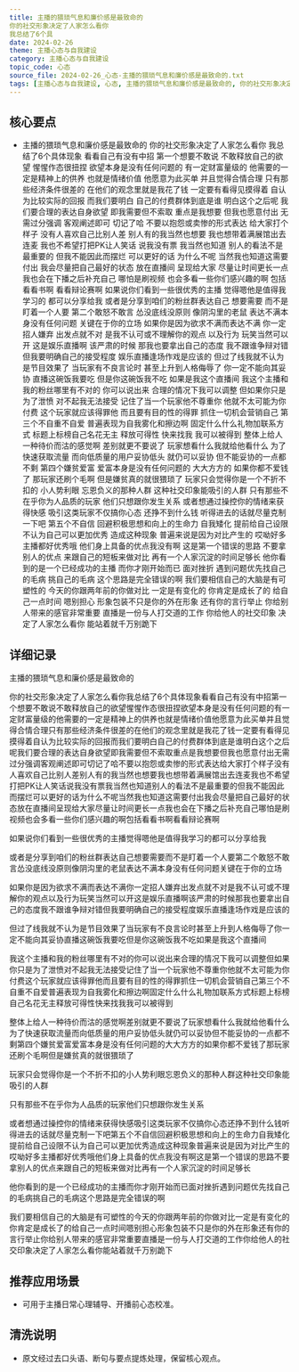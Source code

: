 ```yaml
---
title: 主播的猥琐气息和廉价感是最致命的
你的社交形象决定了人家怎么看你
我总结了6个具
date: 2024-02-26
theme: 主播心态与自我建设
category: 主播心态与自我建设
topic_code: 心态
source_file: 2024-02-26_心态-主播的猥琐气息和廉价感是最致命的.txt
tags: [主播心态与自我建设, 心态, 主播的猥琐气息和廉价感是最致命的, 你的社交形象决定了人家怎么看你, 我总结了, 个具体现象, 看看自己有没有中招]
---
```


## 核心要点
- 主播的猥琐气息和廉价感是最致命的
你的社交形象决定了人家怎么看你
我总结了6个具体现象
看看自己有没有中招
第一个想要不敢说
不敢释放自己的欲望
惺惺作态很扭捏
欲望本身是没有任何问题的
有一定财富量级的
他需要的一定是精神上的供养
也就是情绪价值
他愿意为此买单
并且觉得合情合理
只有那些经济条件很差的
在他们的观念里就是我花了钱
一定要有看得见摸得着
自认为比较实际的回报
而我们要明白
自己的付费群体到底是谁
明白这个之后呢
我们要合理的表达自身欲望
即我需要但不索取
重点是我想要
但我也愿意付出
无需过分强调
客观阐述即可
切记了哈
不要以抱怨或卖惨的形式表达
给大家打个样子
没有人喜欢自己比别人差
别人有的我当然也想要
我也想带着满展馆出去连麦
我也不希望打把PK让人笑话
说我没有票
我当然也知道
别人的看法不是最重要的
但我不能因此而摆烂
可以更好的话
为什么不呢
当然我也知道这需要付出
我会尽量把自己最好的状态
放在直播间
呈现给大家
尽量让时间更长一点
我也会在下播之后补充自己
哪怕是刷视频
也会多看一些你们感兴趣的啊
包括看看书啊
看看辩论赛啊
如果说你们看到一些很优秀的主播
觉得嗯他是值得我学习的
都可以分享给我
或者是分享到咱们的粉丝群表达自己
想要需要
而不是盯着一个人要
第二个敢怒不敢言
怂没底线没原则
像阴沟里的老鼠
表达不满本身没有任何问题
关键在于你的立场
如果你是因为欲求不满而表达不满
你一定招人嫌弃
出发点就不对
是我不认可或不理解你的观点
以及行为
玩笑当然可以开
这是娱乐直播啊
该严肃的时候
那我也要拿出自己的态度
我不跟谁争辩对错
但我要明确自己的接受程度
娱乐直播逢场作戏是应该的
但过了线我就不认为是节目效果了
当玩家有不良言论时
甚至上升到人格侮辱了
你一定不能向其妥协
直播这碗饭我要吃
但是你这碗饭我不吃
如果是我这个直播间
我这个主播和我的粉丝哪里有不对的
你可以说出来
合理的情况下我可以调整
但如果你只是为了泄愤
对不起我无法接受
记住了当一个玩家他不尊重你
他就不太可能为你付费
这个玩家就应该得罪他
而且要有目的性的得罪
抓住一切机会营销自己
第三个不自重不自爱
普遍表现为自我雾化和擦边啊
固定什么什么礼物加联系方式
标题上标榜自己名花无主
释放可得性
快来找我
我可以被得到
整体上给人一种待价而沽的感觉啊
差别就更不要说了
玩家想看什么我就给他看什么
为了快速获取流量
而向低质量的用户妥协低头
就仍可以妥协
但不能妥协的一点都不剩
第四个嫌贫爱富
爱富本身是没有任何问题的
大大方方的
如果你都不爱钱了
那玩家还刷个毛啊
但是嫌贫真的就很猥琐了
玩家只会觉得你是一个不折不扣的
小人势利眼
忘恩负义的那种人群
这种社交印象能吸引的人群
只有那些不在乎你为人品质的玩家
他们只想跟你发生关系
或者想通过操控你的情绪来获得快感
吸引这类玩家不仅搞你心态
还挣不到什么钱
听得进去的话就尽量克制一下吧
第五个不自信
回避积极思想和向上的生命力
自我矮化
提前给自己设限
不认为自己可以更加优秀
造成这种现象
普遍来说是因为对比产生的
哎呦好多主播都好优秀哦
他们身上具备的优点我没有啊
这是第一个错误的思路
不要拿别人的优点
来跟自己的短板来做对比
再有一个人家沉淀的时间足够长
他你看到的是一个已经成功的主播
而你才刚开始而已
面对挫折
遇到问题优先找自己的毛病
挑自己的毛病
这个思路是完全错误的啊
我们要相信自己的大脑是有可塑性的
今天的你跟两年前的你做对比
一定是有变化的
你肯定是成长了的
给自己一点时间
嗯别担心
形象包装不只是你的外在形象
还有你的言行举止
你给别人带来的感官非常重要
直播是一份与人打交道的工作
你给他人的社交印象
决定了人家怎么看你
能站着就千万别跪下

## 详细记录

主播的猥琐气息和廉价感是最致命的

你的社交形象决定了人家怎么看你我总结了6个具体现象看看自己有没有中招第一个想要不敢说不敢释放自己的欲望惺惺作态很扭捏欲望本身是没有任何问题的有一定财富量级的他需要的一定是精神上的供养也就是情绪价值他愿意为此买单并且觉得合情合理只有那些经济条件很差的在他们的观念里就是我花了钱一定要有看得见摸得着自认为比较实际的回报而我们要明白自己的付费群体到底是谁明白这个之后呢我们要合理的表达自身欲望即我需要但不索取重点是我想要但我也愿意付出无需过分强调客观阐述即可切记了哈不要以抱怨或卖惨的形式表达给大家打个样子没有人喜欢自己比别人差别人有的我当然也想要我也想带着满展馆出去连麦我也不希望打把PK让人笑话说我没有票我当然也知道别人的看法不是最重要的但我不能因此而摆烂可以更好的话为什么不呢当然我也知道这需要付出我会尽量把自己最好的状态放在直播间呈现给大家尽量让时间更长一点我也会在下播之后补充自己哪怕是刷视频也会多看一些你们感兴趣的啊包括看看书啊看看辩论赛啊

如果说你们看到一些很优秀的主播觉得嗯他是值得我学习的都可以分享给我

或者是分享到咱们的粉丝群表达自己想要需要而不是盯着一个人要第二个敢怒不敢言怂没底线没原则像阴沟里的老鼠表达不满本身没有任何问题关键在于你的立场

如果你是因为欲求不满而表达不满你一定招人嫌弃出发点就不对是我不认可或不理解你的观点以及行为玩笑当然可以开这是娱乐直播啊该严肃的时候那我也要拿出自己的态度我不跟谁争辩对错但我要明确自己的接受程度娱乐直播逢场作戏是应该的

但过了线我就不认为是节目效果了当玩家有不良言论时甚至上升到人格侮辱了你一定不能向其妥协直播这碗饭我要吃但是你这碗饭我不吃如果是我这个直播间

我这个主播和我的粉丝哪里有不对的你可以说出来合理的情况下我可以调整但如果你只是为了泄愤对不起我无法接受记住了当一个玩家他不尊重你他就不太可能为你付费这个玩家就应该得罪他而且要有目的性的得罪抓住一切机会营销自己第三个不自重不自爱普遍表现为自我雾化和擦边啊固定什么什么礼物加联系方式标题上标榜自己名花无主释放可得性快来找我我可以被得到

整体上给人一种待价而沽的感觉啊差别就更不要说了玩家想看什么我就给他看什么为了快速获取流量而向低质量的用户妥协低头就仍可以妥协但不能妥协的一点都不剩第四个嫌贫爱富爱富本身是没有任何问题的大大方方的如果你都不爱钱了那玩家还刷个毛啊但是嫌贫真的就很猥琐了

玩家只会觉得你是一个不折不扣的小人势利眼忘恩负义的那种人群这种社交印象能吸引的人群

只有那些不在乎你为人品质的玩家他们只想跟你发生关系

或者想通过操控你的情绪来获得快感吸引这类玩家不仅搞你心态还挣不到什么钱听得进去的话就尽量克制一下吧第五个不自信回避积极思想和向上的生命力自我矮化提前给自己设限不认为自己可以更加优秀造成这种现象普遍来说是因为对比产生的哎呦好多主播都好优秀哦他们身上具备的优点我没有啊这是第一个错误的思路不要拿别人的优点来跟自己的短板来做对比再有一个人家沉淀的时间足够长

他你看到的是一个已经成功的主播而你才刚开始而已面对挫折遇到问题优先找自己的毛病挑自己的毛病这个思路是完全错误的啊

我们要相信自己的大脑是有可塑性的今天的你跟两年前的你做对比一定是有变化的你肯定是成长了的给自己一点时间嗯别担心形象包装不只是你的外在形象还有你的言行举止你给别人带来的感官非常重要直播是一份与人打交道的工作你给他人的社交印象决定了人家怎么看你能站着就千万别跪下

## 推荐应用场景
- 可用于主播日常心理辅导、开播前心态校准。

## 清洗说明
- 原文经过去口头语、断句与要点提炼处理，保留核心观点。